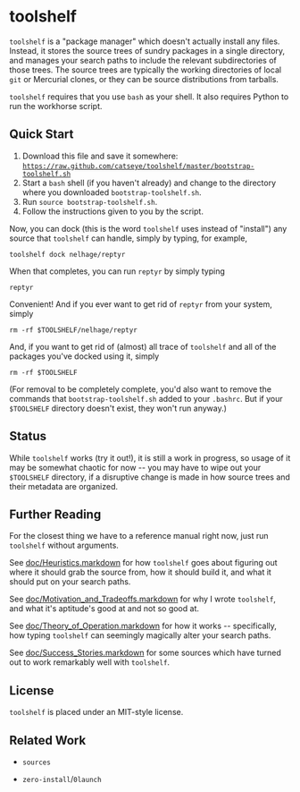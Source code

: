 toolshelf
=========

`toolshelf` is a "package manager" which doesn't actually install any files.
Instead, it stores the source trees of sundry packages in a single directory,
and manages your search paths to include the relevant subdirectories of those
trees.  The source trees are typically the working directories of local `git`
or Mercurial clones, or they can be source distributions from tarballs.

`toolshelf` requires that you use `bash` as your shell.  It also requires
Python to run the workhorse script.

Quick Start
-----------

1. Download this file and save it somewhere:
   [`https://raw.github.com/catseye/toolshelf/master/bootstrap-toolshelf.sh`](https://raw.github.com/catseye/toolshelf/master/bootstrap-toolshelf.sh)
2. Start a `bash` shell (if you haven't already) and change to the directory
   where you downloaded `bootstrap-toolshelf.sh`.
3. Run `source bootstrap-toolshelf.sh`.
4. Follow the instructions given to you by the script.

Now, you can dock (this is the word `toolshelf` uses instead of "install")
any source that `toolshelf` can handle, simply by typing, for example,

    toolshelf dock nelhage/reptyr

When that completes, you can run `reptyr` by simply typing

    reptyr

Convenient!  And if you ever want to get rid of `reptyr` from your system, simply

    rm -rf $TOOLSHELF/nelhage/reptyr

And, if you want to get rid of (almost) all trace of `toolshelf` and all of
the packages you've docked using it, simply

    rm -rf $TOOLSHELF

(For removal to be completely complete, you'd also want to remove the commands
that `bootstrap-toolshelf.sh` added to your `.bashrc`.  But if your `$TOOLSHELF`
directory doesn't exist, they won't run anyway.)

Status
------

While `toolshelf` works (try it out!), it is still a work in progress, so usage
of it may be somewhat chaotic for now -- you may have to wipe out your
`$TOOLSHELF` directory, if a disruptive change is made in how source trees and
their metadata are organized.

Further Reading
---------------

For the closest thing we have to a reference manual right now, just run
`toolshelf` without arguments.

See [doc/Heuristics.markdown](https://github.com/catseye/toolshelf/blob/master/doc/Heuristics.markdown)
for how `toolshelf` goes about figuring out where it should grab the source
from, how it should build it, and what it should put on your search paths.

See [doc/Motivation_and_Tradeoffs.markdown](https://github.com/catseye/toolshelf/blob/master/doc/Motivation_and_Tradeoffs.markdown)
for why I wrote `toolshelf`, and what it's aptitude's good at and not so good
at.

See [doc/Theory_of_Operation.markdown](https://github.com/catseye/toolshelf/blob/master/doc/Theory_of_Operation.markdown)
for how it works -- specifically, how typing `toolshelf` can seemingly
magically alter your search paths.

See [doc/Success_Stories.markdown](https://github.com/catseye/toolshelf/blob/master/doc/Success_Stories.markdown)
for some sources which have turned out to work remarkably well with
`toolshelf`.

License
-------

`toolshelf` is placed under an MIT-style license.

Related Work
------------

* `sources`

* `zero-install`/`0launch`

